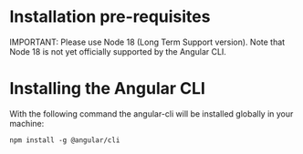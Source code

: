 



# Installation pre-requisites

IMPORTANT: Please use Node 18 (Long Term Support version). Note that Node 18 is not yet officially supported by the Angular CLI.

# Installing the Angular CLI

With the following command the angular-cli will be installed globally in your machine:

    npm install -g @angular/cli


